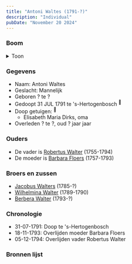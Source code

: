 ```yaml
---
title: "Antoni Waltes (1791-?)"
description: "Individual"
pubDate: "November 20 2024"
---
```


### Boom
<details><summary>Toon</summary>

![test](https://www.plantuml.com/plantuml/svg/ZP99QyCm48Nl-XL3SkWfOECb2oQBKnjQkeJGXPw2RAk9i2m5IIQOuFzUnNQQdDhSnCoRf--DD5SQIrqM3AcSyZsMk804f_bMYf9dIy6412qnLwP5k4OxcX58gKmPQS-asEiA2b8aHAgsf3IHHEXgJz2LQygmKd14010AcH7vjgDfpebIGL1WogTJS52Dq1sicgiKQYTwQs6iTQdW4pFZt0EiuC6oRDS2w4TExCMXiJr-KyAo6e99WfDgamYj6PbCmONdnHhieUV1x4gayfAn3URP9fL2gKGO4AFsu3vQ6lNODUhwJ11YcPWC43DXGbu0F0CGXv4JENy0sB1ODG33Mm3i4RoyVfm8d6k2O78WMKRvzYJnJQGl8ncv3KfiMPOxXZwZsvsk26FYO71grEreCEWKg6E-5Bf9KpYrV1-ThrjmBJXj5tx9w_lm-rJ_BzwnuV7zwPJ4lYNuh8cBveHdvZV-0000)
</details>

### Gegevens
- Naam: Antoni Waltes 
- Geslacht: Mannelijk
- Geboren ? te ? 
- Gedoopt 31 JUL 1791 te 's-Hertogenbosch <sup><a href="../s00282/" style="text-decoration:none" title="Doop Antoni Waltes 31-07-1791">:link:</a></sup>
- Doop getuigen: <sup><a href="../s00282/" style="text-decoration:none" title="Doop Antoni Waltes 31-07-1791">:link:</a></sup>
  - Elisabeth Maria Dirks, oma
- Overleden ? te ?, oud ? jaar jaar 

### Ouders
- De vader is [Robertus Walter](../i00140/) (1755-1794)
- De moeder is [Barbara Floers](../i00145/) (1757-1793)

### Broers en zussen
- [Jacobus Walters](../i00164/) (1785-?)
- [Wilhelmina Walter](../i00165/) (1789-1790)
- [Berbera Walter](../i00167/) (1793-?)

### Chronologie
- 31-07-1791: Doop te 's-Hertogenbosch
- 18-11-1793: Overlijden moeder Barbara Floers
- 05-12-1794: Overlijden vader Robertus Walter

### Bronnen lijst